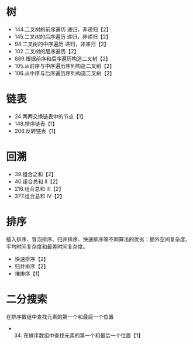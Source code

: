 # 树
* 144.二叉树的前序遍历 递归，非递归【2】
* 145.二叉树的后序遍历 递归，非递归【2】
* 94.二叉树的中序遍历 递归，非递归【2】
* 102.二叉树的层序遍历【2】
* 889.根据前序和后序遍历构造二叉树【2】
* 105.从前序与中序遍历序列构造二叉树【2】
* 106.从中序与后序遍历序列构造二叉树【2】
# 链表
* 24.两两交换链表中的节点【1】
* 148.排序链表【1】
* 206.反转链表【1】
# 回溯
* 39.组合之和【2】
* 40.组合总和 II【2】
* 216.组合总和 III【2】
* 377.组合总和 Ⅳ【2】
# 排序
插入排序、冒泡排序、归并排序、快速排序等不同算法的优劣：额外空间复杂度、平均时间复杂度和最差时间复杂度。

* 快速排序【2】
* 归并排序【2】
* 堆排序【1】
# 二分搜索
在排序数组中查找元素的第一个和最后一个位置  
* 34. 在排序数组中查找元素的第一个和最后一个位置【1】